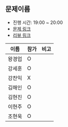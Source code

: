 ## 문제이름
- 진행 시간: 19:00 ~ 20:00
- [문제 링크](https://programmers.co.kr/learn/courses/30/lessons/12941)
- [리뷰 링크]()

|이름|참가|비고|
|-----|------|-----|
|왕경업|O||
|강세훈|O||
|강찬익|X||
|김해인|O||
|김현진|O||
|이현주|O||
|조현욱|O||